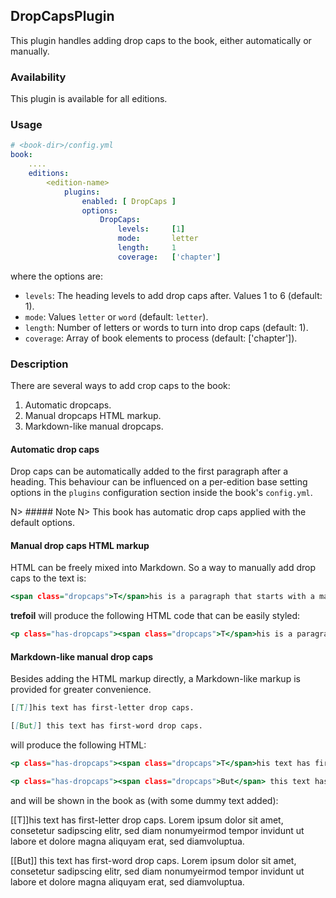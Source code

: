 ## DropCapsPlugin

This plugin handles adding drop caps to the book, either automatically or manually.

### Availability

This plugin is available for all editions.

### Usage

~~~.yaml
# <book-dir>/config.yml 
book:
    ....
    editions:
        <edition-name>
            plugins:
                enabled: [ DropCaps ]
                options:
                    DropCaps:
                        levels:     [1]           
                        mode:       letter        
                        length:     1             
                        coverage:   ['chapter']   
~~~ 

where the options are:

- `levels`: The heading levels to add drop caps after. Values 1 to 6 (default: 1).
- `mode`: Values `letter` or `word` (default: `letter`).
- `length`: Number of letters or words to turn into drop caps (default: 1).
- `coverage`: Array of book elements to process (default: ['chapter']).   
    
    
### Description

There are several ways to add crop caps to the book:

1. Automatic dropcaps.
2. Manual dropcaps HTML markup.
3. Markdown-like manual dropcaps. 


#### Automatic drop caps

Drop caps can be automatically added to the first paragraph after a heading. This behaviour can be influenced on a per-edition base setting options in the `plugins` configuration section inside the book's `config.yml`.
 
N> ##### Note
N> This book has automatic drop caps applied with the default options.

        
#### Manual drop caps HTML markup

HTML can be freely mixed into Markdown. So a way to manually add drop caps to the text is:

~~~.html
<span class="dropcaps">T</span>his is a paragraph that starts with a manually-added drop cap.
~~~

**trefoil** will produce the following HTML code that can be easily styled:

~~~.html
<p class="has-dropcaps"><span class="dropcaps">T</span>his is a paragraph that starts with a manually-added drop cap.</p>
~~~


#### Markdown-like manual drop caps

Besides adding the HTML markup directly, a Markdown-like markup is provided for greater convenience.

~~~.markdown
[[T]]his text has first-letter drop caps.

[[But]] this text has first-word drop caps.
~~~

will produce the following HTML:

~~~.html
<p class="has-dropcaps"><span class="dropcaps">T</span>his text has first-letter drop caps.</p>

<p class="has-dropcaps"><span class="dropcaps">But</span> this text has first-word drop caps.</p>
~~~

and will be shown in the book as (with some dummy text added):

[[T]]his text has first-letter drop caps. Lorem ipsum dolor sit amet, consetetur sadipscing elitr, sed diam nonumyeirmod tempor invidunt ut labore et dolore magna aliquyam erat, sed diamvoluptua. 

[[But]] this text has first-word drop caps. Lorem ipsum dolor sit amet, consetetur sadipscing elitr, sed diam nonumyeirmod tempor invidunt ut labore et dolore magna aliquyam erat, sed diamvoluptua. 




